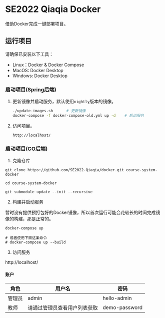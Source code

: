 # SE2022 Qiaqia Docker

借助Docker完成一键部署项目。

## 运行项目

请确保已安装以下工具：

- Linux：Docker & Docker Compose
- MacOS: Docker Desktop
- Windows: Docker Desktop

### 启动项目(Spring后端)

1. 更新镜像并启动服务，默认使用`nightly`版本的镜像。

    ```bash
    ./update-images.sh      # 更新镜像
    docker-compose -f docker-compose-old.yml up -d    # 启动服务
    ```

2. 访问项目。

    ```
    http://localhost/
    ```

### 启动项目(GO后端)

1. 克隆仓库

```shell
git clone https://github.com/SE2022-Qiaqia/docker.git course-system-docker

cd course-system-docker

git submodule update --init --recursive
```

2. 构建并启动服务

暂时没有提供预打包好的Docker镜像，所以首次运行可能会花较长的时间完成镜像的构建，那是正常的。

```shell
docker-compose up

# 或者使用下面这条命令
# docker-compose up --build

```

3. 访问服务

http://localhost/

#### 账户

|角色|用户名|密码|
|----|------|----|
|管理员|admin|hello-admin|
|教师|请通过管理员查看用户列表获取|demo-password|
